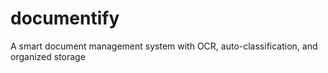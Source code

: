 # documentify
A smart document management system with OCR, auto-classification, and organized storage
